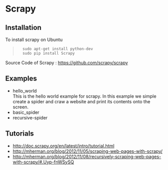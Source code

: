 Scrapy
=======================

Installation
-----------------------
To install scrapy on Ubuntu
>       sudo apt-get install python-dev
>       sudo pip install Scrapy

Source Code of Scrapy : https://github.com/scrapy/scrapy

Examples
-----------------------
- hello_world <br/>
    This is the hello world example for scrapy. In this example we simple create a spider and craw a website and print its contents onto the screen.
- basic_spider
- recursive-spider

Tutorials
-----------------------
- http://doc.scrapy.org/en/latest/intro/tutorial.html
- http://mherman.org/blog/2012/11/05/scraping-web-pages-with-scrapy/
- http://mherman.org/blog/2012/11/08/recursively-scraping-web-pages-with-scrapy/#.Uyp-fnWSySQ
